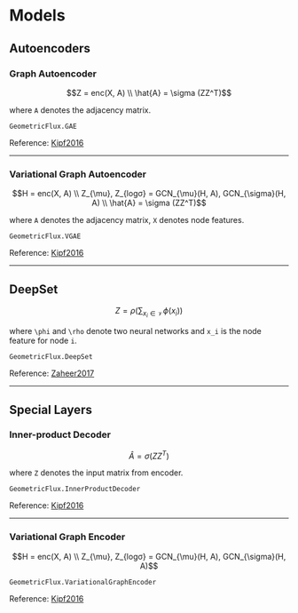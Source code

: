 # Models

## Autoencoders

### Graph Autoencoder

```math
Z = enc(X, A) \\
\hat{A} = \sigma (ZZ^T)
```

where ``A`` denotes the adjacency matrix.

```@docs
GeometricFlux.GAE
```

Reference: [Kipf2016](@cite)

---

### Variational Graph Autoencoder

```math
H = enc(X, A) \\
Z_{\mu}, Z_{logσ} = GCN_{\mu}(H, A), GCN_{\sigma}(H, A) \\
\hat{A} = \sigma (ZZ^T)
```

where ``A`` denotes the adjacency matrix, ``X`` denotes node features.

```@docs
GeometricFlux.VGAE
```

Reference: [Kipf2016](@cite)

---

## DeepSet

```math
Z = \rho ( \sum_{x_i \in \mathcal{V}} \phi (x_i) )
```

where ``\phi`` and ``\rho`` denote two neural networks and ``x_i`` is the node feature for node ``i``.

```@docs
GeometricFlux.DeepSet
```

Reference: [Zaheer2017](@cite)

---

## Special Layers

### Inner-product Decoder

```math
\hat{A} = \sigma (ZZ^T)
```

where ``Z`` denotes the input matrix from encoder.

```@docs
GeometricFlux.InnerProductDecoder
```

Reference: [Kipf2016](@cite)

---

### Variational Graph Encoder

```math
H = enc(X, A) \\
Z_{\mu}, Z_{logσ} = GCN_{\mu}(H, A), GCN_{\sigma}(H, A)
```

```@docs
GeometricFlux.VariationalGraphEncoder
```

Reference: [Kipf2016](@cite)

